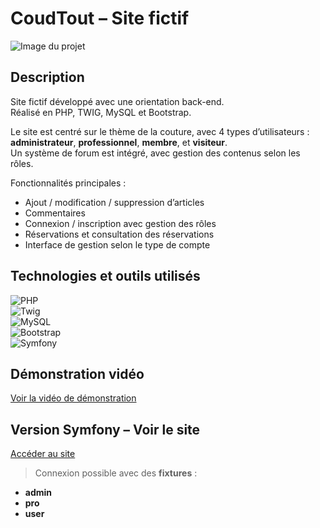 # CoudTout – Site fictif

![Image du projet](URL_DE_TON_IMAGE)

## Description  
Site fictif développé avec une orientation back-end.  
Réalisé en PHP, TWIG, MySQL et Bootstrap.

Le site est centré sur le thème de la couture, avec 4 types d’utilisateurs : **administrateur**, **professionnel**, **membre**, et **visiteur**.  
Un système de forum est intégré, avec gestion des contenus selon les rôles.

Fonctionnalités principales :  
- Ajout / modification / suppression d’articles  
- Commentaires  
- Connexion / inscription avec gestion des rôles  
- Réservations et consultation des réservations  
- Interface de gestion selon le type de compte

## Technologies et outils utilisés

![PHP](https://img.shields.io/badge/PHP-777BB4?style=flat&logo=php&logoColor=white)  
![Twig](https://img.shields.io/badge/Twig-009688?style=flat&logo=twig&logoColor=white)  
![MySQL](https://img.shields.io/badge/MySQL-4479A1?style=flat&logo=mysql&logoColor=white)  
![Bootstrap](https://img.shields.io/badge/Bootstrap-7952B3?style=flat&logo=bootstrap&logoColor=white)  
![Symfony](https://img.shields.io/badge/Symfony-000000?style=flat&logo=symfony&logoColor=white)

## Démonstration vidéo  
[Voir la vidéo de démonstration](URL_DE_LA_VIDEO)

## Version Symfony – Voir le site  
[Accéder au site](https://coudtout.gruber.etu.mmi-unistra.fr/)

> Connexion possible avec des **fixtures** :  
- **admin**  
- **pro**  
- **user**
